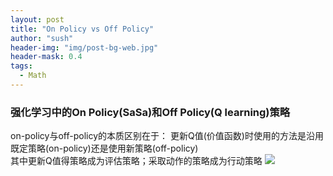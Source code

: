 ```yaml
---
layout: post
title: "On Policy vs Off Policy"
author: "sush"
header-img: "img/post-bg-web.jpg"
header-mask: 0.4
tags:
  - Math
---
```

### **强化学习中的On Policy(SaSa)和Off Policy(Q learning)策略**
on-policy与off-policy的本质区别在于：
更新Q值(价值函数)时使用的方法是沿用既定策略(on-policy)还是使用新策略(off-policy)  
其中更新Q值得策略成为评估策略；采取动作的策略成为行动策略
<img src="/blog/img/in-post/on_off_policy.png">



